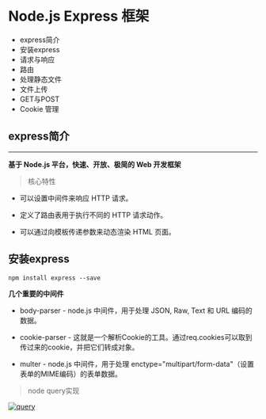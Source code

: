 # Node.js Express 框架

- express简介
- 安装express
- 请求与响应
- 路由
- 处理静态文件
- 文件上传
- GET与POST
- Cookie 管理

## express简介
---------------------------------------------------
**基于 Node.js 平台，快速、开放、极简的 Web 开发框架**
> 核心特性

- 可以设置中间件来响应 HTTP 请求。

- 定义了路由表用于执行不同的 HTTP 请求动作。

- 可以通过向模板传递参数来动态渲染 HTML 页面。
## 安装express

```
npm install express --save
```
**几个重要的中间件**
- body-parser - node.js 中间件，用于处理 JSON, Raw, Text 和 URL 编码的数据。

- cookie-parser - 这就是一个解析Cookie的工具。通过req.cookies可以取到传过来的cookie，并把它们转成对象。

- multer - node.js 中间件，用于处理 enctype="multipart/form-data"（设置表单的MIME编码）的表单数据。

> node query实现

<a data-fancybox title="query" href="/images/query.png">![query](/images/query.png)</a>




